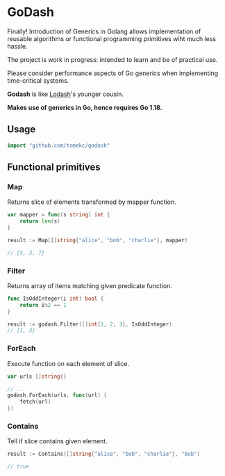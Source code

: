 # GoDash

Finally! Introduction of Generics in Golang allows implementation of reusable algorithms or functional programming primitives wiht much less hassle.

The project is work in progress: intended to learn and be of practical use.

Please consider performance aspects of Go generics when implementing time-critical systems.

**Godash** is like [Lodash](https://www.lodash.com/)'s  younger cousin.

**Makes use of generics in Go, hence requires Go 1.18.**


## Usage

```go
import "github.com/tomekc/godash"
```

## Functional primitives

### Map

Returns slice of elements transformed by mapper function.

```go
var mapper = func(s string) int {
	return len(s)
}

result := Map([]string{"alice", "bob", "charlie"}, mapper)

// {5, 3, 7}
```

### Filter

Returns array of items matching given predicate function.

```go
func IsOddInteger(i int) bool {
	return i%2 == 1
}

result := godash.Filter([]int{1, 2, 3}, IsOddInteger)
// {1, 3}

```

### ForEach

Execute function on each element of slice.

```go
var urls []string{}

// ...
godash.ForEach(urls, func(url) {
	fetch(url)
})
```

### Contains

Tell if slice contains given element.

```go
result := Contains([]string{"alice", "bob", "charlie"}, "bob")

// true
```